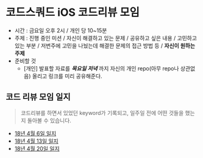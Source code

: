# 코드스쿼드 iOS 코드리뷰 모임

- 시간 : 금요일 오후 2시 /  개인 당 10~15분
- 주제 : 진행 중인 미션 / 자신이 해결하고 있는 문제 / 공유하고 싶은 내용 / 고민하고 있는 부분 / 저번주에 고민을 나눴는데 해결한 문제의 접근 방법 등 / __자신이 원하는 주제__
- 준비할 것
	- [개인] 발표할 자료를 ___목요일 저녁___ 까지 자신의 개인 repo(아무 repo나 상관없음) 올리고 링크를 미리 공유해준다.


## 코드 리뷰 모임 일지

> 코드리뷰를 하면서 있었던 keyword가 기록되고, 일주일 전에 어떤 것들을 했는지 돌아볼 수 있습니다.

* [18년 4월 6일 일지](ReviewDiary/180406_diary.md)
* [18년 4월 13일 일지](ReviewDiary/180413_diary.md)
* [18년 4월 20일 일지](ReviewDiary/180420_diary.md)
